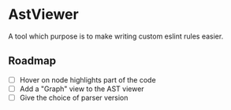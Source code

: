 # AstViewer

A tool which purpose is to make writing custom eslint rules easier.

## Roadmap

- [ ] Hover on node highlights part of the code
- [ ] Add a "Graph" view to the AST viewer
- [ ] Give the choice of parser version